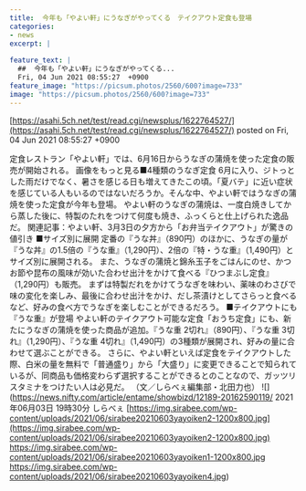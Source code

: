 ```yaml
---
title:  今年も「やよい軒」にうなぎがやってくる　テイクアウト定食も登場  
categories:
- news
excerpt: |
  
feature_text: |
  ##  今年も「やよい軒」にうなぎがやってくる...
  Fri, 04 Jun 2021 08:55:27  +0900
feature_image: "https://picsum.photos/2560/600?image=733"
image: "https://picsum.photos/2560/600?image=733"
---
```


[https://asahi.5ch.net/test/read.cgi/newsplus/1622764527/](https://asahi.5ch.net/test/read.cgi/newsplus/1622764527/)
posted on Fri, 04 Jun 2021 08:55:27  +0900

<!--more-->

定食レストラン「やよい軒」では、6月16日からうなぎの蒲焼を使った定食の販売が開始される。 画像をもっと見る■4種類のうなぎ定食 6月に入り、ジトっとした雨だけでなく、暑さを感じる日も増えてきたこの頃。「夏バテ」に近い症状を感じている人もいるのではないだろうか。そんな中、やよい軒ではうなぎの蒲焼を使った定食が今年も登場。 やよい軒のうなぎの蒲焼は、一度白焼きしてから蒸した後に、特製のたれをつけて何度も焼き、ふっくらと仕上げられた逸品だ。 関連記事：やよい軒、3月3日の夕方から「お弁当テイクアウト」が驚きの値引き ■サイズ別に展開 定番の『うな丼』（890円）のほかに、うなぎの量が『うな丼』の1.5倍の『うな重』（1,290円）、2倍の『特・うな重』（1,490円）とサイズ別に展開される。 また、うなぎの蒲焼と錦糸玉子をごはんにのせ、かつお節や昆布の風味が効いた合わせ出汁をかけて食べる『ひつまぶし定食』（1,290円）も販売。 まずは特製だれをかけてうなぎを味わい、薬味のわさびで味の変化を楽しみ、最後に合わせ出汁をかけ、だし茶漬けとしてさらっと食べるなど、好みの食べ方でうなぎを楽しむことができるだろう。 ■テイクアウトにも『うな重』が登場 やよい軒のテイクアウト可能な定食「おうち定食」にも、新たにうなぎの蒲焼を使った商品が追加。『うな重 2切れ』（890円）、『うな重 3切れ』（1,290円）、『うな重 4切れ』（1,490円）の3種類が展開され、好みの量に合わせて選ぶことができる。 さらに、やよい軒といえば定食をテイクアウトした際、白米の量を無料で「普通盛り」から「大盛り」に変更できることで知られているが、同商品も価格変わらず選択することができるとのことなので、ガッツリスタミナをつけたい人は必見だ。 （文／しらべぇ編集部・北田力也） ![](https://news.nifty.com/article/entame/showbizd/12189-20162590119/ 2021年06月03日 19時30分 しらべぇ [https://img.sirabee.com/wp-content/uploads/2021/06/sirabee20210603yayoiken2-1200x800.jpg](https://img.sirabee.com/wp-content/uploads/2021/06/sirabee20210603yayoiken2-1200x800.jpg) https://img.sirabee.com/wp-content/uploads/2021/06/sirabee20210603yayoiken1-1200x800.jpg https://img.sirabee.com/wp-content/uploads/2021/06/sirabee20210603yayoiken4.jpg)
